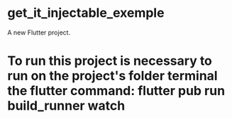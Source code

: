 # get_it_injectable_exemple

A new Flutter project.

# To run this project is necessary to run on the project's folder terminal the flutter command: flutter pub run build_runner watch    

